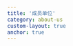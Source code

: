 ```yaml
---
title: '成员单位'
category: about-us
custom-layout: true
anchor: true
---
```


<script setup lang="ts">
  import TheMember from "@/views/community/TheMember.vue"
</script>

<TheMember />
